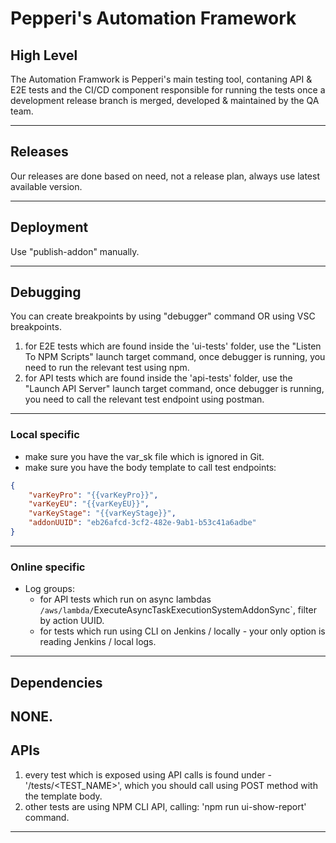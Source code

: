 # Pepperi's Automation Framework 

## High Level
The Automation Framwork is Pepperi's main testing tool, contaning API & E2E tests and the CI/CD component responsible for running the tests once a development release branch is merged, developed & maintained by the QA team.

---

## Releases
Our releases are done based on need, not a release plan, always use latest available version.

---

## Deployment
Use "publish-addon" manually.

---

## Debugging
You can create breakpoints by using "debugger" command OR using VSC breakpoints.

1. for E2E tests which are found inside the 'ui-tests' folder, use the "Listen To NPM Scripts" launch target command, once debugger is running, you need to run the relevant test using npm.
2. for API tests which are found inside the 'api-tests' folder, use the "Launch API Server" launch target command, once debugger is running, you need to call the relevant test endpoint using postman.

---

### Local specific
- make sure you have the var_sk file which is ignored in Git.
- make sure you have the body template to call test endpoints:
```json
{
    "varKeyPro": "{{varKeyPro}}",
    "varKeyEU": "{{varKeyEU}}",
    "varKeyStage": "{{varKeyStage}}",
    "addonUUID": "eb26afcd-3cf2-482e-9ab1-b53c41a6adbe"
}
```

---

### Online specific
- Log groups: 
  - for API tests which run on async lambdas `/aws/lambda/`ExecuteAsyncTaskExecutionSystemAddonSync`, filter by action UUID.
  - for tests which run using CLI on Jenkins / locally - your only option is reading Jenkins / local logs.

---

## Dependencies

NONE.
---

## APIs
1. every test which is exposed using API calls is found under - '/tests/<TEST_NAME>', which you should call using POST method with the template body.
2. other tests are using NPM CLI API, calling: 'npm run ui-show-report' command.

---